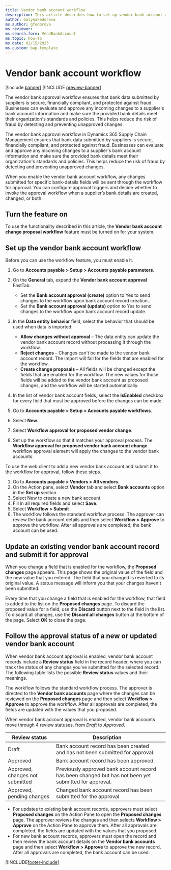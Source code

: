 ```yaml
---
title: Vendor bank account workflow
description: This article describes how to set up vendor bank account approval.
author: GalynaFedorova
ms.author: gfedorova
ms.reviewer: 
ms.search.form: VendBankAccount
ms.topic: how-to
ms.date: 02/15/2023
ms.custom: bap-template
---
```


# Vendor bank account workflow

[!include [banner](../includes/banner.md)]
[!INCLUDE [preview-banner](../includes/preview-banner.md)]

The vendor bank approval workflow ensures that bank data submitted by suppliers is secure, financially compliant, and protected against fraud. Businesses can evaluate and approve any incoming changes to a supplier's bank account information and make sure the provided bank details meet their organization's standards and policies. This helps reduce the risk of fraud by detecting and preventing unapproved changes.

The vendor bank approval workflow in Dynamics 365 Supply Chain Management ensures that bank data submitted by suppliers is secure, financially compliant, and protected against fraud. Businesses can evaluate and approve any incoming changes to a supplier's bank account information and make sure the provided bank details meet their organization's standards and policies. This helps reduce the risk of fraud by detecting and preventing unapproved changes. 

When you enable the vendor bank account workflow, any changes submitted for specific bank-details fields will be sent through the workflow for approval. You can configure approval triggers and decide whether to invoke the approval workflow when a supplier’s bank details are created, changed, or both. 

## Turn the feature on

To use the functionality described in this article, the **Vendor bank account change proposal workflow** feature must be turned on for your system. 

## Set up the vendor bank account workflow

Before you can use the workflow feature, you must enable it.

1. Go to **Accounts payable \> Setup \> Accounts payable parameters**.
1. On the **General** tab, expand the **Vendor bank account approval** FastTab.
   - Set the **Bank account approval (create)** option to Yes to send changes to the workflow upon bank account record creation..
    - Set the **Bank account approval (update)** option to Yes to send changes to the workflow upon bank account record update.
1. In the **Data entity behavior** field, select the behavior that should be used when data is imported:

    - **Allow changes without approval** – The data entity can update the vendor bank account record without processing it through the workflow.
    - **Reject changes** – Changes can't be made to the vendor bank account record. The import will fail for the fields that are enabled for the workflow.
    - **Create change proposals** – All fields will be changed except the fields that are enabled for the workflow. The new values for those fields will be added to the vendor bank account as proposed changes, and the workflow will be started automatically.

1. In the list of vendor bank account fields, select the **IsEnabled** checkbox for every field that must be approved before the changes can be made.
1. Go to **Accounts payable \> Setup \> Accounts payable workflows**.
1. Select **New**.
1. Select **Workflow approval for proposed vendor change**. 
1. Set up the workflow so that it matches your approval process. The **Workflow approval for proposed vendor bank account change** workflow approval element will apply the changes to the vendor bank accounts.

To use the web client to add a new vendor bank account and submit it to the workflow for approval, follow these steps.

1. Go to **Accounts payable \> Vendors \> All vendors**.
1. On the Action pane, select **Vendor** tab and select **Bank accounts** option in the **Set up** section.
1. Select New to create a new bank account.
1. Fill in all required fields and select **Save**.
1. Select **Workflow \> Submit**
1. The workflow follows the standard workflow process. The approver can review the bank account details and then select **Workflow \> Approve** to approve the workflow. After all approvals are completed, the bank account can be used.

## Update an existing vendor bank account record and submit it for approval

When you change a field that is enabled for the workflow, the **Proposed changes** page appears. This page shows the original value of the field and the new value that you entered. The field that you changed is reverted to its original value. A status message will inform you that your changes haven't been submitted. 

Every time that you change a field that is enabled for the workflow, that field is added to the list on the **Proposed changes** page. To discard the proposed value for a field, use the **Discard** button next to the field in the list. To discard all changes, use the **Discard all changes** button at the bottom of the page. Select **OK** to close the page.

## Follow the approval status of a new or updated vendor bank account

When vendor bank account approval is enabled, vendor bank account records include a **Review status** field in the record header, where you can track the status of any changes you've submitted for the selected record. The following table lists the possible **Review status** values and their meanings.

The workflow follows the standard workflow process. The approver is directed to the **Vendor bank accounts** page where the changes can be reviewed on the **Proposed changes** page and then select **Workflow \> Approve** to approve the workflow. After all approvals are completed, the fields are updated with the values that you proposed.

When vendor bank account approval is enabled, vendor bank accounts move through  4 review statuses, from *Draft* to *Approved*. 

| Review status | Description       | |
|-----------------|----------------------------------------------------------------------------------|---------------------------|
| Draft           | Bank account record has been created and has not been submitted for approval.     | 
| Approved        | Bank account record has been approved.       |
| Approved, changes not submitted        | Previously approved bank account record has been changed but has not been yet submitted for approval.                                 | 
| Approved, pending changes        | Changed bank account record has been submitted for the approval.                                                             | 

- For updates to existing bank account records, approvers must select **Proposed changes** on the Action Pane to open the **Proposed changes** page. The approver reviews the changes and then selects **Workflow \> Approve** on the Action Pane to approve them. After all approvals are completed, the fields are updated with the values that you proposed.
- For new bank account records, approvers must open the record and then review the bank account details on the **Vendor bank accounts** page and then select **Workflow \> Approve** to approve the new record. After all approvals are completed, the bank account can be used.

[!INCLUDE[footer-include](../../includes/footer-banner.md)]
